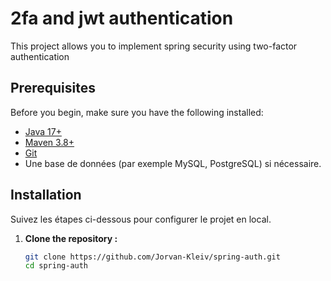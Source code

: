 # 2fa and jwt authentication

This project allows you to implement spring security using two-factor authentication

## Prerequisites

Before you begin, make sure you have the following installed:

- [Java 17+](https://www.oracle.com/java/technologies/javase-downloads.html)
- [Maven 3.8+](https://maven.apache.org/download.cgi)
- [Git](https://git-scm.com/)
- Une base de données (par exemple MySQL, PostgreSQL) si nécessaire.

## Installation

Suivez les étapes ci-dessous pour configurer le projet en local.

1. **Clone the repository :**
   ```bash
   git clone https://github.com/Jorvan-Kleiv/spring-auth.git
   cd spring-auth
